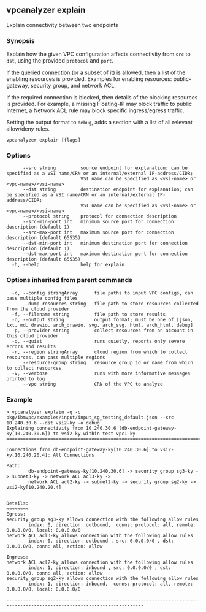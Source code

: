 ## vpcanalyzer explain

Explain connectivity between two endpoints

### Synopsis

Explain how the given VPC configuration affects connectivity from `src` to `dst`, using the provided `protocol` and `port`.

If the queried connection (or a subset of it) is allowed, then a list of the enabling resources is provided.
Examples for enabling resources:  public-gateway, security group, and network ACL.

If the required connection is blocked, then details of the blocking resources is provided. For example, a missing Floating-IP may block traffic to public Internet, a Network ACL rule may block specific ingress/egress traffic.

Setting the output format to `debug`, adds a section with a list of all relevant allow/deny rules.

```
vpcanalyzer explain [flags]
```

### Options

```
      --src string         source endpoint for explanation; can be specified as a VSI name/CRN or an internal/external IP-address/CIDR;
                           VSI name can be specified as <vsi-name> or  <vpc-name>/<vsi-name>
      --dst string         destination endpoint for explanation; can be specified as a VSI name/CRN or an internal/external IP-address/CIDR;
                           VSI name can be specified as <vsi-name> or  <vpc-name>/<vsi-name>
      --protocol string    protocol for connection description
      --src-min-port int   minimum source port for connection description (default 1)
      --src-max-port int   maximum source port for connection description (default 65535)
      --dst-min-port int   minimum destination port for connection description (default 1)
      --dst-max-port int   maximum destination port for connection description (default 65535)
  -h, --help               help for explain
```

### Options inherited from parent commands
```
  -c, --config stringArray      file paths to input VPC configs, can pass multiple config files
      --dump-resources string   file path to store resources collected from the cloud provider
  -f, --filename string         file path to store results
  -o, --output string           output format; must be one of [json, txt, md, drawio, arch_drawio, svg, arch_svg, html, arch_html, debug]
  -p, --provider string         collect resources from an account in this cloud provider
  -q, --quiet                   runs quietly, reports only severe errors and results
  -r, --region stringArray      cloud region from which to collect resources, can pass multiple regions
      --resource-group string   resource group id or name from which to collect resources
  -v, --verbose                 runs with more informative messages printed to log
      --vpc string              CRN of the VPC to analyze
```

### Example
```
> vpcanalyzer explain -q -c pkg/ibmvpc/examples/input/input_sg_testing_default.json --src 10.240.30.6 --dst vsi2-ky -o debug
Explaining connectivity from 10.240.30.6 (db-endpoint-gateway-ky[10.240.30.6]) to vsi2-ky within test-vpc1-ky
=============================================================================================================

Connections from db-endpoint-gateway-ky[10.240.30.6] to vsi2-ky[10.240.20.4]: All Connections

Path:
        db-endpoint-gateway-ky[10.240.30.6] -> security group sg3-ky -> subnet3-ky -> network ACL acl3-ky ->
        network ACL acl2-ky -> subnet2-ky -> security group sg2-ky -> vsi2-ky[10.240.20.4]


Details:
~~~~~~~~
Egress:
security group sg3-ky allows connection with the following allow rules
        index: 0, direction: outbound,  conns: protocol: all, remote: 0.0.0.0/0, local: 0.0.0.0/0
network ACL acl3-ky allows connection with the following allow rules
        index: 0, direction: outbound , src: 0.0.0.0/0 , dst: 0.0.0.0/0, conn: all, action: allow

Ingress:
network ACL acl2-ky allows connection with the following allow rules
        index: 1, direction: inbound , src: 0.0.0.0/0 , dst: 0.0.0.0/0, conn: all, action: allow
security group sg2-ky allows connection with the following allow rules
        index: 1, direction: inbound,  conns: protocol: all, remote: 0.0.0.0/0, local: 0.0.0.0/0

------------------------------------------------------------------------------------------------------------------------
```
